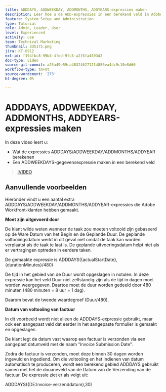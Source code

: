 ```yaml
---
title: ADDDAYS, ADDWEEKDAY, ADDMONTHS, ADDYEARS-expressies maken
description: Leer hoe u de ADD-expressies in een berekend veld in Adobe gebruikt en maakt [!DNL Workfront].
feature: System Setup and Administration
type: Tutorial
role: Admin, Leader, User
level: Experienced
activity: use
team: Technical Marketing
thumbnail: 335175.png
jira: KT-8912
exl-id: f194fbc8-99b3-4fed-9fc5-a2f5fa4593d2
doc-type: video
source-git-commit: a25a49e59ca483246271214886ea4dc9c10e8d66
workflow-type: tm+mt
source-wordcount: '273'
ht-degree: 0%

---
```


# ADDDAYS, ADDWEEKDAY, ADDMONTHS, ADDYEARS-expressies maken

In deze video leert u:

* Wat de expressies ADDDAYS/ADDWEEKDAY/ADDMONTHS/ADDYEAR berekenen
* Een ADDWEEKDAYS-gegevensexpressie maken in een berekend veld

>[!VIDEO](https://video.tv.adobe.com/v/335175/?quality=12&learn=on)

## Aanvullende voorbeelden

Hieronder vindt u een aantal extra ADDDAYS/ADDWEEKDAY/ADDMONTHS/ADDYEAR-expressies die Adobe Workfront-klanten hebben gemaakt.

**Moet zijn uitgevoerd door**

De klant wilde weten wanneer de taak zou moeten voltooid zijn gebaseerd op de Ware Datum van het Begin en de Geplande Duur. De geplande voltooiingsdatum werkt in dit geval niet omdat de taak kan worden verplaatst als de taak te laat is. De geplande uitvoeringsdatum helpt niet als er vertragingen optreden in eerdere taken.

De gemaakte expressie is ADDDAYS({actualStartDate},{durationMinutes}/480)

De tijd in het gebied van de Duur wordt opgeslagen in notulen. In deze expressie kan het veld Duur niet zelfstandig zijn als de tijd in dagen moet worden weergegeven. Daartoe moet de duur worden gedeeld door 480 minuten (480 minuten = 8 uur = 1 dag).

Daarom bevat de tweede waardegroef (Duur/480).


**Datum van voltooiing van factuur**

In dit voorbeeld wordt niet alleen de ADDDAYS-expressie gebruikt, maar ook een aangepast veld dat eerder in het aangepaste formulier is gemaakt en opgeslagen.

De klant legt de datum vast waarop een factuur is verzonden via een aangepast datumveld met de naam &quot;Invoice Submission Date&quot;.

Zodra de factuur is verzonden, moet deze binnen 30 dagen worden ingevuld en ingediend. Om die voltooiing en het indienen van datum automatisch te produceren, wordt een berekend gebied ADDDAYS gebruikt samen met het de douaneveld van de Datum van de Verzending van de factuur. De expressie ziet er als volgt uit:

ADDDAYS({DE:Invoice-verzenddatum},30)
